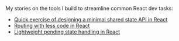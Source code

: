 My stories on the tools I build to streamline common React dev tasks:

- [Quick exercise of designing a minimal shared state API in React](https://dev.to/axtk/quick-exercise-of-designing-minimal-shared-state-in-react-51f0)
- [Routing with less code in React](https://dev.to/axtk/routing-with-less-code-in-react-4ll5)
- [Lightweight pending state handling in React](https://dev.to/axtk/lightweight-pending-state-handling-in-react-42e4)
